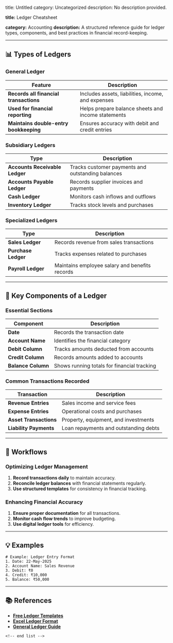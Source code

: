 title: Untitled
category: Uncategorized
description: No description provided.

**title:** Ledger Cheatsheet

**category:** Accounting
**description:** A structured reference guide for ledger types, components, and best practices in financial record-keeping.

---

## 📊 **Types of Ledgers**

### **General Ledger**

| Feature                                      | Description                                        |
| -------------------------------------------- | -------------------------------------------------- |
| **Records all financial transactions** | Includes assets, liabilities, income, and expenses |
| **Used for financial reporting**       | Helps prepare balance sheets and income statements |
| **Maintains double-entry bookkeeping** | Ensures accuracy with debit and credit entries     |

### **Subsidiary Ledgers**

| Type                                 | Description                                       |
| ------------------------------------ | ------------------------------------------------- |
| **Accounts Receivable Ledger** | Tracks customer payments and outstanding balances |
| **Accounts Payable Ledger**    | Records supplier invoices and payments            |
| **Cash Ledger**                | Monitors cash inflows and outflows                |
| **Inventory Ledger**           | Tracks stock levels and purchases                 |

### **Specialized Ledgers**

| Type                      | Description                                    |
| ------------------------- | ---------------------------------------------- |
| **Sales Ledger**    | Records revenue from sales transactions        |
| **Purchase Ledger** | Tracks expenses related to purchases           |
| **Payroll Ledger**  | Maintains employee salary and benefits records |

---

## 📝 **Key Components of a Ledger**

### **Essential Sections**

| Component                | Description                                 |
| ------------------------ | ------------------------------------------- |
| **Date**           | Records the transaction date                |
| **Account Name**   | Identifies the financial category           |
| **Debit Column**   | Tracks amounts deducted from accounts       |
| **Credit Column**  | Records amounts added to accounts           |
| **Balance Column** | Shows running totals for financial tracking |

### **Common Transactions Recorded**

| Transaction                  | Description                           |
| ---------------------------- | ------------------------------------- |
| **Revenue Entries**    | Sales income and service fees         |
| **Expense Entries**    | Operational costs and purchases       |
| **Asset Transactions** | Property, equipment, and investments  |
| **Liability Payments** | Loan repayments and outstanding debts |

---

## 🔄 **Workflows**

### **Optimizing Ledger Management**

1. **Record transactions daily** to maintain accuracy.
2. **Reconcile ledger balances** with financial statements regularly.
3. **Use structured templates** for consistency in financial tracking.

### **Enhancing Financial Accuracy**

1. **Ensure proper documentation** for all transactions.
2. **Monitor cash flow trends** to improve budgeting.
3. **Use digital ledger tools** for efficiency.

---

## 💡 **Examples**

```plaintext
# Example: Ledger Entry Format
1. Date: 22-May-2025  
2. Account Name: Sales Revenue  
3. Debit: ₹0  
4. Credit: ₹10,000  
5. Balance: ₹50,000  
```

---

## 📚 **References**

- **[Free Ledger Templates](https://coefficient.io/templates/ledger-templates)**
- **[Excel Ledger Format](https://www.template.net/ledger/excel)**
- **[General Ledger Guide](https://www.smartsheet.com/content/general-ledger-templates)**

```
<!-- end list -->
```